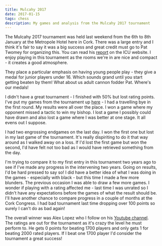 ```yaml
---
title: Mulcahy 2017
date: 2017-01-15
tags: chess
description: My games and analysis from the Mulcahy 2017 tournament
---
```


The Mulcahy 2017 tournament was held last weekend from the 6th to 8th January at the Metropole Hotel here in Cork.
There was a large entry and I think it's fair to say it was a big success and great credit must go to Pat Twomey for organizing this. 
You can read his [report](http://www.icu.ie/articles/663) on the ICU website.
I enjoy playing in this tournament as the rooms we're in are nice and compact - it creates a good atmosphere.

They place a particular emphasis on having young people play - they give a medal for junior players under 16.
Which sounds grand until you start getting beaten by them!
What about us adult cannon fodder Pat. Where's our medals!

I didn't have a great tournament - I finished with 50% but lost rating points.
I've put my games from the tournament up [here](http://www.gerardcondon.com/chess/mulcahy-2017/mulcahy-2017.html) - I had a travelling bye in the first round.
My results were all over the place.
I won a game where my opponent missed a tactic to win my bishop.
I lost a game I possibly could have drawn and also lost a game where I was better at one stage.
It all evens out I suppose.

I had two engrossing endgames on the last day.
I won the first one but lost in my last game of the tournament.
It's really dispiriting to do it that way around as I walked away on a loss.
If I'd lost the first game but won the second, I'd have felt not too bad as I would have retrieved something from the day.

I'm trying to compare it to my first entry in this tournament two years ago to see if I've made any progress in the intervening two years.
Going on results, I'd be hard pressed to say so!
I did have a better idea of what I was doing in the games - especially with black - but this time I made a few more blunders.
The previous occasion I was able to draw a few more games.
I wonder if playing with a rating affected me - last time I was unrated so I didn't have any expectations before the games of what the result should be.
I'll have another chance to compare progress in a couple of months at the Cork Congress.
I had bad tournament last time dropping over 100 points so surely I can't do as bad again!

The overall winner was Alex Lopez who I follow on his [Youtube channel](https://www.youtube.com/channel/UCNB4vCw1iI8c-vMkgPZIz5w).
The ratings are out for the tournament as it's crazy the level he must perform to.
He gets 0 points for beating 1700 players and only gets 1 for beating 2000 rated players.
If I beat one 1700 player I'd consider the tournament a great success!